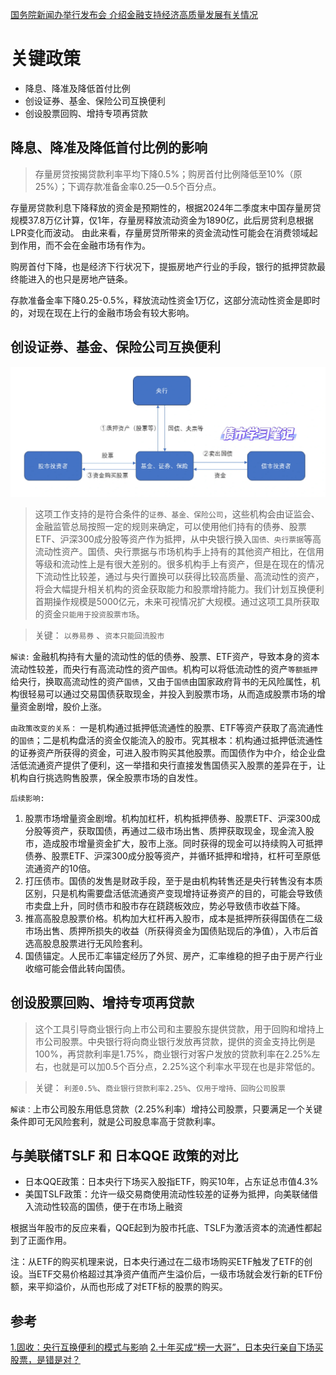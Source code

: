 [国务院新闻办举行发布会 介绍金融支持经济高质量发展有关情况](https://www.gov.cn/lianbo/fabu/202409/content_6976186.htm)

# 关键政策

* 降息、降准及降低首付比例
* 创设证券、基金、保险公司互换便利
* 创设股票回购、增持专项再贷款

## 降息、降准及降低首付比例的影响

> 存量房贷按揭贷款利率平均下降0.5%；购房首付比例降低至10%（原25%）；下调存款准备金率0.25—0.5个百分点。

存量房贷款利息下降释放的资金是预期性的，根据2024年二季度末中国存量房贷规模37.8万亿计算，仅1年，存量房释放流动资金为1890亿，此后房贷利息根据LPR变化而波动。
由此来看，存量房贷所带来的资金流动性可能会在消费领域起到作用，而不会在金融市场有作为。  

购房首付下降，也是经济下行状况下，提振房地产行业的手段，银行的抵押贷款最终能进入的也只是房地产链条。  

存款准备金率下降0.25-0.5%，释放流动性资金1万亿，这部分流动性资金是即时的，对现在现在上行的金融市场会有较大影响。

## 创设证券、基金、保险公司互换便利 

![picture_1](https://github.com/Oreo-Gss/Mind-open/blob/main/pictures/%E5%A4%AE%E8%A1%8C%E4%BA%92%E6%8D%A2%E4%BE%BF%E5%88%A9%E4%B8%BA%E4%BB%80%E4%B9%88%E4%B8%8D%E5%BD%B1%E5%93%8D%E5%9F%BA%E7%A1%80%E8%B4%A7%E5%B8%81.jpg)

> 这项工作支持的是符合条件的`证券、基金、保险公司`，这些机构会由证监会、金融监管总局按照一定的规则来确定，可以使用他们持有的债券、股票ETF、沪深300成分股等资产作为抵押，从中央银行换入`国债、央行票据`等高流动性资产。国债、央行票据与市场机构手上持有的其他资产相比，在信用等级和流动性上是有很大差别的。很多机构手上有资产，但是在现在的情况下流动性比较差，通过与央行置换可以获得比较高质量、高流动性的资产，将会大幅提升相关机构的资金获取能力和股票增持能力。我们计划互换便利首期操作规模是5000亿元，未来可视情况扩大规模。通过这项工具所获取的资金`只能用于投资股票市场`。

> 关键： `以券易券` 、`资本只能回流股市`
> 
`解读:` 金融机构持有大量的流动性的低的债券、股票、ETF资产，导致本身的资本流动性较差，而央行有高流动性的资产`国债`。机构可以将低流动性的资产`等额抵押`给央行，换取高流动性的资产`国债`，又由于`国债`由国家政府背书的无风险属性，机构很轻易可以通过交易国债获取现金，并投入到股票市场，从而造成股票市场的增量资金剧增，股价上涨。  

`由政策改变的关系：` 一是机构通过抵押低流通性的股票、ETF等资产获取了高流通性的`国债`；二是机构盘活的资金仅能流入的股市。究其根本：机构通过抵押低流通性的证券资产所获得的资金，可进入股市购买其他股票。而国债作为中介，给企业盘活低流通资产提供了便利，这一举措和央行直接发售国债买入股票的差异在于，让机构自行挑选购售股票，保全股票市场的自发性。  

`后续影响:`  
1. 股票市场增量资金剧增。机构加杠杆，机构抵押债券、股票ETF、沪深300成分股等资产，获取国债，再通过二级市场出售、质押获取现金，现金流入股市，造成股市增量资金扩大，股市上涨。同时获得的现金可以持续购入可抵押债券、股票ETF、沪深300成分股等资产，并循环抵押和增持，杠杆可至原低流通资产的10倍。
2. 打压债市。国债的发售是财政手段，至于是由机构转售还是央行转售没有本质区别，只是机构需要盘活低流通资产变现增持证券资产的目的，可能会导致债市卖盘上升，同时债市和股市存在跷跷板效应，势必导致债市收益下降。
3. 推高高股息股票价格。机构加大杠杆再入股市，成本是抵押所获得国债在二级市场出售、质押所损失的收益（所获得资金为国债贴现后的净值），入市后首选高股息股票进行无风险套利。
4. 国债锚定。人民币汇率锚定经历了外贸、房产，汇率维稳的担子由于房产行业收缩可能会借此转向国债。


## 创设股票回购、增持专项再贷款

> 这个工具引导商业银行向上市公司和主要股东提供贷款，用于回购和增持上市公司股票。中央银行将向商业银行发放再贷款，提供的资金支持比例是100%，再贷款利率是1.75%，商业银行对客户发放的贷款利率在2.25%左右，也就是可以加0.5个百分点，2.25%这个利率水平现在也是非常低的。

> 关键： `利差0.5%`、`商业银行贷款利率2.25%`、`仅用于增持、回购公司股票`

`解读：`上市公司股东用低息贷款（2.25%利率）增持公司股票，只要满足一个关键条件即可无风险套利，就是公司股息率高于贷款利率。


## 与美联储TSLF 和 日本QQE 政策的对比

 - 日本QQE政策：日本央行下场买入股指ETF，购买10年，占东证总市值4.3%
 - 美国TSLF政策：允许一级交易商使用流动性较差的证券为抵押，向美联储借入流动性较高的国债，便于在市场上融资

根据当年股市的反应来看，QQE起到为股市托底、TSLF为激活资本的流通性都起到了正面作用。

注：从ETF的购买机理来说，日本央行通过在二级市场购买ETF触发了ETF的创设。当ETF交易价格超过其净资产值而产生溢价后，一级市场就会发行新的ETF份额，来平抑溢价，从而也形成了对ETF标的股票的购买。

## 参考
[1.固收：央行互换便利的模式与影响](https://finance.sina.com.cn/stock/stockzmt/2024-09-29/doc-incqurua3647975.shtml)
[2.十年买成“榜一大哥”，日本央行亲自下场买股票，是错是对？](https://wallstreetcn.com/articles/3707650)

